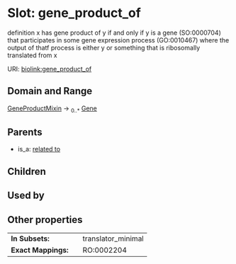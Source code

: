 
# Slot: gene_product_of


definition x has gene product of y if and only if y is a gene (SO:0000704) that participates in some gene expression process (GO:0010467) where the output of thatf process is either y or something that is ribosomally translated from x

URI: [biolink:gene_product_of](https://w3id.org/biolink/vocab/gene_product_of)


## Domain and Range

[GeneProductMixin](GeneProductMixin.md) &#8594;  <sub>0..\*</sub> [Gene](Gene.md)

## Parents

 *  is_a: [related to](related_to.md)

## Children


## Used by


## Other properties

|  |  |  |
| --- | --- | --- |
| **In Subsets:** | | translator_minimal |
| **Exact Mappings:** | | RO:0002204 |

